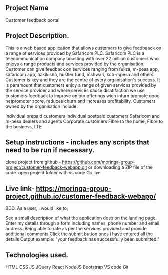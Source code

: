 ## Project Name
Customer feedback portal

## Project Description.

This is a web based application that allows customers to give feedbaack on a range of services provided by Safaricom PLC. Safaricom PLC is a telecommunication company boosting with over 22 million customers who enjoys a range products and services provided by the organisation. Customer can give feedback on services ranging from fuliza, m-pesa app, safaricom app, hakikisha, hustler fund, mshwari, kcb-mpesa and others. Customer is key and they are the centre of every organisation's success. It is paramount that customers enjoy a range of given services provided by the service provider and where services cause disatifaction we use customers feedback to improve on our offerings wich inturn promote good netpromoter score, reduces churn and increases profitability.
Customers owned by the organisation include:

Individual prepaid customers
Individual postpaid customers
Safaricom and m-pesa dealers and agents
Corporate customers
Fibre to the home, Fibre to the business, LTE 

## Setup instructions - includes any scripts that need to be run if necessary.

clone project from github - https://github.com/moringa-group-project/customer-feedback-webapp.git or downloading a ZIP file of the code.
open project folder with vs code
Go live


## Live link- https://moringa-group-project.github.io/customer-feedback-webapp/

BDD.
As a user, i would like to;

See a small description of what the application does on the landing page.
Enter my details through a form including names, phone number and email address. 
Being able to rate as per the services provided and provide additional comments
Click the submit button ones i have entered all the details
Output example: "your feedback has successfully been submitted."

## Technologies used.

HTML
CSS
JS
JQuery
React
NodeJS
Bootstrap
VS code
Git